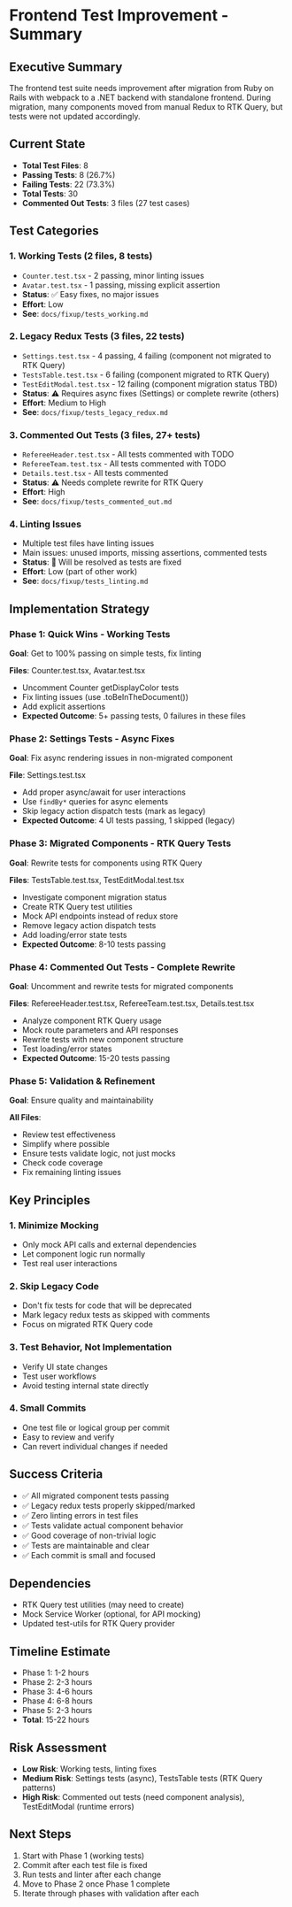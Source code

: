 # Frontend Test Improvement - Summary

## Executive Summary
The frontend test suite needs improvement after migration from Ruby on Rails with webpack to a .NET backend with standalone frontend. During migration, many components moved from manual Redux to RTK Query, but tests were not updated accordingly.

## Current State
- **Total Test Files**: 8
- **Passing Tests**: 8 (26.7%)
- **Failing Tests**: 22 (73.3%)
- **Total Tests**: 30
- **Commented Out Tests**: 3 files (27 test cases)

## Test Categories

### 1. Working Tests (2 files, 8 tests)
- `Counter.test.tsx` - 2 passing, minor linting issues
- `Avatar.test.tsx` - 1 passing, missing explicit assertion
- **Status**: ✅ Easy fixes, no major issues
- **Effort**: Low
- **See**: `docs/fixup/tests_working.md`

### 2. Legacy Redux Tests (3 files, 22 tests)
- `Settings.test.tsx` - 4 passing, 4 failing (component not migrated to RTK Query)
- `TestsTable.test.tsx` - 6 failing (component migrated to RTK Query)
- `TestEditModal.test.tsx` - 12 failing (component migration status TBD)
- **Status**: ⚠️ Requires async fixes (Settings) or complete rewrite (others)
- **Effort**: Medium to High
- **See**: `docs/fixup/tests_legacy_redux.md`

### 3. Commented Out Tests (3 files, 27+ tests)
- `RefereeHeader.test.tsx` - All tests commented with TODO
- `RefereeTeam.test.tsx` - All tests commented with TODO
- `Details.test.tsx` - All tests commented
- **Status**: ⚠️ Needs complete rewrite for RTK Query
- **Effort**: High
- **See**: `docs/fixup/tests_commented_out.md`

### 4. Linting Issues
- Multiple test files have linting issues
- Main issues: unused imports, missing assertions, commented tests
- **Status**: 🔧 Will be resolved as tests are fixed
- **Effort**: Low (part of other work)
- **See**: `docs/fixup/tests_linting.md`

## Implementation Strategy

### Phase 1: Quick Wins - Working Tests
**Goal**: Get to 100% passing on simple tests, fix linting

**Files**: Counter.test.tsx, Avatar.test.tsx
- Uncomment Counter getDisplayColor tests
- Fix linting issues (use .toBeInTheDocument())
- Add explicit assertions
- **Expected Outcome**: 5+ passing tests, 0 failures in these files

### Phase 2: Settings Tests - Async Fixes
**Goal**: Fix async rendering issues in non-migrated component

**File**: Settings.test.tsx
- Add proper async/await for user interactions
- Use `findBy*` queries for async elements
- Skip legacy action dispatch tests (mark as legacy)
- **Expected Outcome**: 4 UI tests passing, 1 skipped (legacy)

### Phase 3: Migrated Components - RTK Query Tests
**Goal**: Rewrite tests for components using RTK Query

**Files**: TestsTable.test.tsx, TestEditModal.test.tsx
- Investigate component migration status
- Create RTK Query test utilities
- Mock API endpoints instead of redux store
- Remove legacy action dispatch tests
- Add loading/error state tests
- **Expected Outcome**: 8-10 tests passing

### Phase 4: Commented Out Tests - Complete Rewrite
**Goal**: Uncomment and rewrite tests for migrated components

**Files**: RefereeHeader.test.tsx, RefereeTeam.test.tsx, Details.test.tsx
- Analyze component RTK Query usage
- Mock route parameters and API responses
- Rewrite tests with new component structure
- Test loading/error states
- **Expected Outcome**: 15-20 tests passing

### Phase 5: Validation & Refinement
**Goal**: Ensure quality and maintainability

**All Files**:
- Review test effectiveness
- Simplify where possible
- Ensure tests validate logic, not just mocks
- Check code coverage
- Fix remaining linting issues

## Key Principles

### 1. Minimize Mocking
- Only mock API calls and external dependencies
- Let component logic run normally
- Test real user interactions

### 2. Skip Legacy Code
- Don't fix tests for code that will be deprecated
- Mark legacy redux tests as skipped with comments
- Focus on migrated RTK Query code

### 3. Test Behavior, Not Implementation
- Verify UI state changes
- Test user workflows
- Avoid testing internal state directly

### 4. Small Commits
- One test file or logical group per commit
- Easy to review and verify
- Can revert individual changes if needed

## Success Criteria
- ✅ All migrated component tests passing
- ✅ Legacy redux tests properly skipped/marked
- ✅ Zero linting errors in test files
- ✅ Tests validate actual component behavior
- ✅ Good coverage of non-trivial logic
- ✅ Tests are maintainable and clear
- ✅ Each commit is small and focused

## Dependencies
- RTK Query test utilities (may need to create)
- Mock Service Worker (optional, for API mocking)
- Updated test-utils for RTK Query provider

## Timeline Estimate
- Phase 1: 1-2 hours
- Phase 2: 2-3 hours
- Phase 3: 4-6 hours
- Phase 4: 6-8 hours
- Phase 5: 2-3 hours
- **Total**: 15-22 hours

## Risk Assessment
- **Low Risk**: Working tests, linting fixes
- **Medium Risk**: Settings tests (async), TestsTable tests (RTK Query patterns)
- **High Risk**: Commented out tests (need component analysis), TestEditModal (runtime errors)

## Next Steps
1. Start with Phase 1 (working tests)
2. Commit after each test file is fixed
3. Run tests and linter after each change
4. Move to Phase 2 once Phase 1 complete
5. Iterate through phases with validation after each
